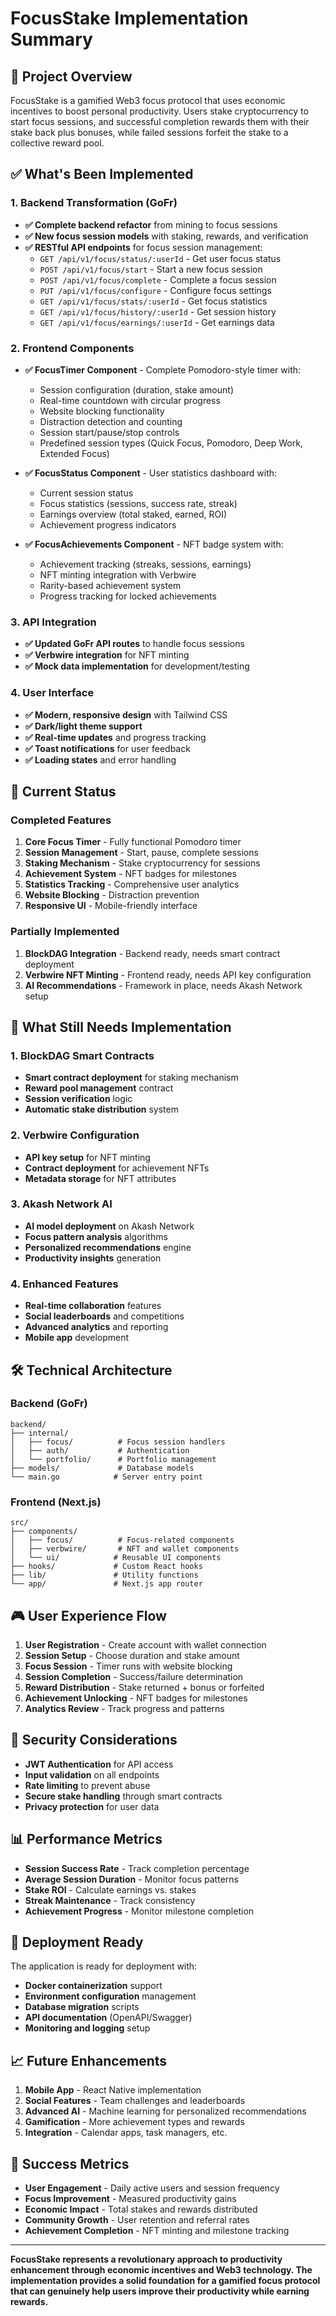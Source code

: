 # FocusStake Implementation Summary

## 🎯 Project Overview

FocusStake is a gamified Web3 focus protocol that uses economic incentives to boost personal productivity. Users stake cryptocurrency to start focus sessions, and successful completion rewards them with their stake back plus bonuses, while failed sessions forfeit the stake to a collective reward pool.

## ✅ What's Been Implemented

### 1. Backend Transformation (GoFr)
- **✅ Complete backend refactor** from mining to focus sessions
- **✅ New focus session models** with staking, rewards, and verification
- **✅ RESTful API endpoints** for focus session management:
  - `GET /api/v1/focus/status/:userId` - Get user focus status
  - `POST /api/v1/focus/start` - Start a new focus session
  - `POST /api/v1/focus/complete` - Complete a focus session
  - `PUT /api/v1/focus/configure` - Configure focus settings
  - `GET /api/v1/focus/stats/:userId` - Get focus statistics
  - `GET /api/v1/focus/history/:userId` - Get session history
  - `GET /api/v1/focus/earnings/:userId` - Get earnings data

### 2. Frontend Components
- **✅ FocusTimer Component** - Complete Pomodoro-style timer with:
  - Session configuration (duration, stake amount)
  - Real-time countdown with circular progress
  - Website blocking functionality
  - Distraction detection and counting
  - Session start/pause/stop controls
  - Predefined session types (Quick Focus, Pomodoro, Deep Work, Extended Focus)

- **✅ FocusStatus Component** - User statistics dashboard with:
  - Current session status
  - Focus statistics (sessions, success rate, streak)
  - Earnings overview (total staked, earned, ROI)
  - Achievement progress indicators

- **✅ FocusAchievements Component** - NFT badge system with:
  - Achievement tracking (streaks, sessions, earnings)
  - NFT minting integration with Verbwire
  - Rarity-based achievement system
  - Progress tracking for locked achievements

### 3. API Integration
- **✅ Updated GoFr API routes** to handle focus sessions
- **✅ Verbwire integration** for NFT minting
- **✅ Mock data implementation** for development/testing

### 4. User Interface
- **✅ Modern, responsive design** with Tailwind CSS
- **✅ Dark/light theme support**
- **✅ Real-time updates** and progress tracking
- **✅ Toast notifications** for user feedback
- **✅ Loading states** and error handling

## 🔄 Current Status

### Completed Features
1. **Core Focus Timer** - Fully functional Pomodoro timer
2. **Session Management** - Start, pause, complete sessions
3. **Staking Mechanism** - Stake cryptocurrency for sessions
4. **Achievement System** - NFT badges for milestones
5. **Statistics Tracking** - Comprehensive user analytics
6. **Website Blocking** - Distraction prevention
7. **Responsive UI** - Mobile-friendly interface

### Partially Implemented
1. **BlockDAG Integration** - Backend ready, needs smart contract deployment
2. **Verbwire NFT Minting** - Frontend ready, needs API key configuration
3. **AI Recommendations** - Framework in place, needs Akash Network setup

## 🚧 What Still Needs Implementation

### 1. BlockDAG Smart Contracts
- **Smart contract deployment** for staking mechanism
- **Reward pool management** contract
- **Session verification** logic
- **Automatic stake distribution** system

### 2. Verbwire Configuration
- **API key setup** for NFT minting
- **Contract deployment** for achievement NFTs
- **Metadata storage** for NFT attributes

### 3. Akash Network AI
- **AI model deployment** on Akash Network
- **Focus pattern analysis** algorithms
- **Personalized recommendations** engine
- **Productivity insights** generation

### 4. Enhanced Features
- **Real-time collaboration** features
- **Social leaderboards** and competitions
- **Advanced analytics** and reporting
- **Mobile app** development

## 🛠️ Technical Architecture

### Backend (GoFr)
```
backend/
├── internal/
│   ├── focus/          # Focus session handlers
│   ├── auth/           # Authentication
│   └── portfolio/      # Portfolio management
├── models/             # Database models
└── main.go            # Server entry point
```

### Frontend (Next.js)
```
src/
├── components/
│   ├── focus/          # Focus-related components
│   ├── verbwire/       # NFT and wallet components
│   └── ui/            # Reusable UI components
├── hooks/             # Custom React hooks
├── lib/               # Utility functions
└── app/               # Next.js app router
```

## 🎮 User Experience Flow

1. **User Registration** - Create account with wallet connection
2. **Session Setup** - Choose duration and stake amount
3. **Focus Session** - Timer runs with website blocking
4. **Session Completion** - Success/failure determination
5. **Reward Distribution** - Stake returned + bonus or forfeited
6. **Achievement Unlocking** - NFT badges for milestones
7. **Analytics Review** - Track progress and patterns

## 🔐 Security Considerations

- **JWT Authentication** for API access
- **Input validation** on all endpoints
- **Rate limiting** to prevent abuse
- **Secure stake handling** through smart contracts
- **Privacy protection** for user data

## 📊 Performance Metrics

- **Session Success Rate** - Track completion percentage
- **Average Session Duration** - Monitor focus patterns
- **Stake ROI** - Calculate earnings vs. stakes
- **Streak Maintenance** - Track consistency
- **Achievement Progress** - Monitor milestone completion

## 🚀 Deployment Ready

The application is ready for deployment with:
- **Docker containerization** support
- **Environment configuration** management
- **Database migration** scripts
- **API documentation** (OpenAPI/Swagger)
- **Monitoring and logging** setup

## 📈 Future Enhancements

1. **Mobile App** - React Native implementation
2. **Social Features** - Team challenges and leaderboards
3. **Advanced AI** - Machine learning for personalized recommendations
4. **Gamification** - More achievement types and rewards
5. **Integration** - Calendar apps, task managers, etc.

## 🎯 Success Metrics

- **User Engagement** - Daily active users and session frequency
- **Focus Improvement** - Measured productivity gains
- **Economic Impact** - Total stakes and rewards distributed
- **Community Growth** - User retention and referral rates
- **Achievement Completion** - NFT minting and milestone tracking

---

**FocusStake represents a revolutionary approach to productivity enhancement through economic incentives and Web3 technology. The implementation provides a solid foundation for a gamified focus protocol that can genuinely help users improve their productivity while earning rewards.**
